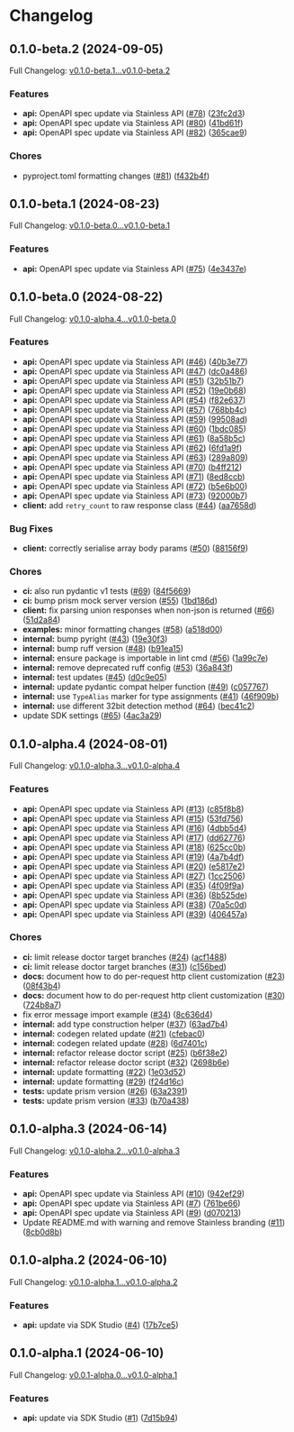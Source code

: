 # Changelog

## 0.1.0-beta.2 (2024-09-05)

Full Changelog: [v0.1.0-beta.1...v0.1.0-beta.2](https://github.com/Metronome-Industries/metronome-python/compare/v0.1.0-beta.1...v0.1.0-beta.2)

### Features

* **api:** OpenAPI spec update via Stainless API ([#78](https://github.com/Metronome-Industries/metronome-python/issues/78)) ([23fc2d3](https://github.com/Metronome-Industries/metronome-python/commit/23fc2d3a093031a9e137d6877b462a4a7d9ea889))
* **api:** OpenAPI spec update via Stainless API ([#80](https://github.com/Metronome-Industries/metronome-python/issues/80)) ([41bd61f](https://github.com/Metronome-Industries/metronome-python/commit/41bd61ff8f70d7b59ff0c4000058caf593586fcf))
* **api:** OpenAPI spec update via Stainless API ([#82](https://github.com/Metronome-Industries/metronome-python/issues/82)) ([365cae9](https://github.com/Metronome-Industries/metronome-python/commit/365cae9dcb25d2081c83f4556e4921e13dd5b0b1))


### Chores

* pyproject.toml formatting changes ([#81](https://github.com/Metronome-Industries/metronome-python/issues/81)) ([f432b4f](https://github.com/Metronome-Industries/metronome-python/commit/f432b4f5f39e42eb888e725313ee87b84adb18ae))

## 0.1.0-beta.1 (2024-08-23)

Full Changelog: [v0.1.0-beta.0...v0.1.0-beta.1](https://github.com/Metronome-Industries/metronome-python/compare/v0.1.0-beta.0...v0.1.0-beta.1)

### Features

* **api:** OpenAPI spec update via Stainless API ([#75](https://github.com/Metronome-Industries/metronome-python/issues/75)) ([4e3437e](https://github.com/Metronome-Industries/metronome-python/commit/4e3437e6bedcf2996594507ec4f7352e49a1e392))

## 0.1.0-beta.0 (2024-08-22)

Full Changelog: [v0.1.0-alpha.4...v0.1.0-beta.0](https://github.com/Metronome-Industries/metronome-python/compare/v0.1.0-alpha.4...v0.1.0-beta.0)

### Features

* **api:** OpenAPI spec update via Stainless API ([#46](https://github.com/Metronome-Industries/metronome-python/issues/46)) ([40b3e77](https://github.com/Metronome-Industries/metronome-python/commit/40b3e77f0beadf35974462d3f899caf1c98bdb09))
* **api:** OpenAPI spec update via Stainless API ([#47](https://github.com/Metronome-Industries/metronome-python/issues/47)) ([dc0a486](https://github.com/Metronome-Industries/metronome-python/commit/dc0a486b80eae244d6a0d8ee28eb720330bf45ce))
* **api:** OpenAPI spec update via Stainless API ([#51](https://github.com/Metronome-Industries/metronome-python/issues/51)) ([32b51b7](https://github.com/Metronome-Industries/metronome-python/commit/32b51b7355f3e043ee55620dba227b65ec21dc01))
* **api:** OpenAPI spec update via Stainless API ([#52](https://github.com/Metronome-Industries/metronome-python/issues/52)) ([19e0b68](https://github.com/Metronome-Industries/metronome-python/commit/19e0b68dbb8fd8709a19c983fd70bcc290259306))
* **api:** OpenAPI spec update via Stainless API ([#54](https://github.com/Metronome-Industries/metronome-python/issues/54)) ([f82e637](https://github.com/Metronome-Industries/metronome-python/commit/f82e6376a839f3d7e469f49e7d3a5f8914d1f940))
* **api:** OpenAPI spec update via Stainless API ([#57](https://github.com/Metronome-Industries/metronome-python/issues/57)) ([768bb4c](https://github.com/Metronome-Industries/metronome-python/commit/768bb4cdf7d6160b8658aea7a0ae09383c85cc96))
* **api:** OpenAPI spec update via Stainless API ([#59](https://github.com/Metronome-Industries/metronome-python/issues/59)) ([99508ad](https://github.com/Metronome-Industries/metronome-python/commit/99508adaf24ca2c3701119536e2bfb5eb0d170c4))
* **api:** OpenAPI spec update via Stainless API ([#60](https://github.com/Metronome-Industries/metronome-python/issues/60)) ([1bdc085](https://github.com/Metronome-Industries/metronome-python/commit/1bdc085afe19ed8ce2749f097f44962539cf15c9))
* **api:** OpenAPI spec update via Stainless API ([#61](https://github.com/Metronome-Industries/metronome-python/issues/61)) ([8a58b5c](https://github.com/Metronome-Industries/metronome-python/commit/8a58b5c27f2e7a8b3cf7948b2f5f008ae12fecf4))
* **api:** OpenAPI spec update via Stainless API ([#62](https://github.com/Metronome-Industries/metronome-python/issues/62)) ([6fd1a9f](https://github.com/Metronome-Industries/metronome-python/commit/6fd1a9f64baf1e8b26593265f67b0e53bc95b39b))
* **api:** OpenAPI spec update via Stainless API ([#63](https://github.com/Metronome-Industries/metronome-python/issues/63)) ([289a809](https://github.com/Metronome-Industries/metronome-python/commit/289a809b37fefe0739554154b8c63841b778ce4e))
* **api:** OpenAPI spec update via Stainless API ([#70](https://github.com/Metronome-Industries/metronome-python/issues/70)) ([b4ff212](https://github.com/Metronome-Industries/metronome-python/commit/b4ff212e9afc96cebecde3a1633b46b1f29ad834))
* **api:** OpenAPI spec update via Stainless API ([#71](https://github.com/Metronome-Industries/metronome-python/issues/71)) ([8ed8ccb](https://github.com/Metronome-Industries/metronome-python/commit/8ed8ccbca9e3909953e53580180fd3716093f61b))
* **api:** OpenAPI spec update via Stainless API ([#72](https://github.com/Metronome-Industries/metronome-python/issues/72)) ([b5e6b00](https://github.com/Metronome-Industries/metronome-python/commit/b5e6b006ae618267e682b3b4ef7be0c573bd7e37))
* **api:** OpenAPI spec update via Stainless API ([#73](https://github.com/Metronome-Industries/metronome-python/issues/73)) ([92000b7](https://github.com/Metronome-Industries/metronome-python/commit/92000b7395e73424e95cc5dbbc3662a2cd98fe07))
* **client:** add `retry_count` to raw response class ([#44](https://github.com/Metronome-Industries/metronome-python/issues/44)) ([aa7658d](https://github.com/Metronome-Industries/metronome-python/commit/aa7658d30aa75c374a16451607ebfe403a8bbd96))


### Bug Fixes

* **client:** correctly serialise array body params ([#50](https://github.com/Metronome-Industries/metronome-python/issues/50)) ([88156f9](https://github.com/Metronome-Industries/metronome-python/commit/88156f93aaf54cd5936f8a2229e03ebf1c55fd45))


### Chores

* **ci:** also run pydantic v1 tests ([#69](https://github.com/Metronome-Industries/metronome-python/issues/69)) ([84f5669](https://github.com/Metronome-Industries/metronome-python/commit/84f566900dce00002c8d737ee2c759f0ffe54c9d))
* **ci:** bump prism mock server version ([#55](https://github.com/Metronome-Industries/metronome-python/issues/55)) ([1bd186d](https://github.com/Metronome-Industries/metronome-python/commit/1bd186d700e211d9ad9c866b2d03b29034dd57e6))
* **client:** fix parsing union responses when non-json is returned ([#66](https://github.com/Metronome-Industries/metronome-python/issues/66)) ([51d2a84](https://github.com/Metronome-Industries/metronome-python/commit/51d2a841772bc332199bb9153836248f0e01744e))
* **examples:** minor formatting changes ([#58](https://github.com/Metronome-Industries/metronome-python/issues/58)) ([a518d00](https://github.com/Metronome-Industries/metronome-python/commit/a518d00c9a090dd582be30b3e1fe7ddc9e1bbd8c))
* **internal:** bump pyright ([#43](https://github.com/Metronome-Industries/metronome-python/issues/43)) ([19e30f3](https://github.com/Metronome-Industries/metronome-python/commit/19e30f3be4baf1018bf549f3ec232b3fb1b4a890))
* **internal:** bump ruff version ([#48](https://github.com/Metronome-Industries/metronome-python/issues/48)) ([b91ea15](https://github.com/Metronome-Industries/metronome-python/commit/b91ea1500f3e6d22762d7aaa674aea5ab3ecc52a))
* **internal:** ensure package is importable in lint cmd ([#56](https://github.com/Metronome-Industries/metronome-python/issues/56)) ([1a99c7e](https://github.com/Metronome-Industries/metronome-python/commit/1a99c7ef8f534cfdbe80bdf21f600cf322bd4a38))
* **internal:** remove deprecated ruff config ([#53](https://github.com/Metronome-Industries/metronome-python/issues/53)) ([36a843f](https://github.com/Metronome-Industries/metronome-python/commit/36a843f1be4ec852c6a5eaf9017bfe98e65fd4ab))
* **internal:** test updates ([#45](https://github.com/Metronome-Industries/metronome-python/issues/45)) ([d0c9e05](https://github.com/Metronome-Industries/metronome-python/commit/d0c9e051545b7da62a87877e1a46fd182afd52cc))
* **internal:** update pydantic compat helper function ([#49](https://github.com/Metronome-Industries/metronome-python/issues/49)) ([c057767](https://github.com/Metronome-Industries/metronome-python/commit/c057767494cd610adf91243c208720c37acb145d))
* **internal:** use `TypeAlias` marker for type assignments ([#41](https://github.com/Metronome-Industries/metronome-python/issues/41)) ([46f909b](https://github.com/Metronome-Industries/metronome-python/commit/46f909b46a53da1565274c81e8ab0e8bbfc7e8df))
* **internal:** use different 32bit detection method ([#64](https://github.com/Metronome-Industries/metronome-python/issues/64)) ([bec41c2](https://github.com/Metronome-Industries/metronome-python/commit/bec41c2ec4e038e0ecefd84ba655d6595118937e))
* update SDK settings ([#65](https://github.com/Metronome-Industries/metronome-python/issues/65)) ([4ac3a29](https://github.com/Metronome-Industries/metronome-python/commit/4ac3a29beb076bd1dca61b8ab882058620af4357))

## 0.1.0-alpha.4 (2024-08-01)

Full Changelog: [v0.1.0-alpha.3...v0.1.0-alpha.4](https://github.com/Metronome-Industries/metronome-python/compare/v0.1.0-alpha.3...v0.1.0-alpha.4)

### Features

* **api:** OpenAPI spec update via Stainless API ([#13](https://github.com/Metronome-Industries/metronome-python/issues/13)) ([c85f8b8](https://github.com/Metronome-Industries/metronome-python/commit/c85f8b80868980ac3491764132aa22806b222499))
* **api:** OpenAPI spec update via Stainless API ([#15](https://github.com/Metronome-Industries/metronome-python/issues/15)) ([53fd756](https://github.com/Metronome-Industries/metronome-python/commit/53fd7561c04f29c34585c5aec62d91e4fe07e67f))
* **api:** OpenAPI spec update via Stainless API ([#16](https://github.com/Metronome-Industries/metronome-python/issues/16)) ([4dbb5d4](https://github.com/Metronome-Industries/metronome-python/commit/4dbb5d4de891dc5340ab1772bafc295648a72785))
* **api:** OpenAPI spec update via Stainless API ([#17](https://github.com/Metronome-Industries/metronome-python/issues/17)) ([dd62776](https://github.com/Metronome-Industries/metronome-python/commit/dd627760fc841858a6c6e0f273a09d0222a0dbdf))
* **api:** OpenAPI spec update via Stainless API ([#18](https://github.com/Metronome-Industries/metronome-python/issues/18)) ([625cc0b](https://github.com/Metronome-Industries/metronome-python/commit/625cc0b8a444149cebd38a73bdfcf1b0061aeddd))
* **api:** OpenAPI spec update via Stainless API ([#19](https://github.com/Metronome-Industries/metronome-python/issues/19)) ([4a7b4df](https://github.com/Metronome-Industries/metronome-python/commit/4a7b4df8b14883ce539d4a04704bc45bf7fbcb44))
* **api:** OpenAPI spec update via Stainless API ([#20](https://github.com/Metronome-Industries/metronome-python/issues/20)) ([e5817e2](https://github.com/Metronome-Industries/metronome-python/commit/e5817e2829c77a7bf8783fc63fba23e507028480))
* **api:** OpenAPI spec update via Stainless API ([#27](https://github.com/Metronome-Industries/metronome-python/issues/27)) ([1cc2506](https://github.com/Metronome-Industries/metronome-python/commit/1cc2506d5ff027611cfea94862290a7f82ddfcfd))
* **api:** OpenAPI spec update via Stainless API ([#35](https://github.com/Metronome-Industries/metronome-python/issues/35)) ([4f09f9a](https://github.com/Metronome-Industries/metronome-python/commit/4f09f9add276fd9775c7a77e0b25cb9c6c48c2f7))
* **api:** OpenAPI spec update via Stainless API ([#36](https://github.com/Metronome-Industries/metronome-python/issues/36)) ([8b525de](https://github.com/Metronome-Industries/metronome-python/commit/8b525de8736e9e85c1a1d431ba4c792e045222db))
* **api:** OpenAPI spec update via Stainless API ([#38](https://github.com/Metronome-Industries/metronome-python/issues/38)) ([70a5c0d](https://github.com/Metronome-Industries/metronome-python/commit/70a5c0d8cd448c351be1ce6bc08e28fd6dc3a95a))
* **api:** OpenAPI spec update via Stainless API ([#39](https://github.com/Metronome-Industries/metronome-python/issues/39)) ([406457a](https://github.com/Metronome-Industries/metronome-python/commit/406457aded2d8f2f992ee835b57bc0ba57e5a1e7))


### Chores

* **ci:** limit release doctor target branches ([#24](https://github.com/Metronome-Industries/metronome-python/issues/24)) ([acf1488](https://github.com/Metronome-Industries/metronome-python/commit/acf1488047b8f2c7bfdc56fcc1043a596aeff321))
* **ci:** limit release doctor target branches ([#31](https://github.com/Metronome-Industries/metronome-python/issues/31)) ([c156bed](https://github.com/Metronome-Industries/metronome-python/commit/c156bed56b023194020d91cee89b0de52cd4e118))
* **docs:** document how to do per-request http client customization ([#23](https://github.com/Metronome-Industries/metronome-python/issues/23)) ([08f43b4](https://github.com/Metronome-Industries/metronome-python/commit/08f43b48d9ba935fe2025b1051c7da66e98f4784))
* **docs:** document how to do per-request http client customization ([#30](https://github.com/Metronome-Industries/metronome-python/issues/30)) ([724b8a7](https://github.com/Metronome-Industries/metronome-python/commit/724b8a7dbb7b1878881f528639fc29bc33e43fae))
* fix error message import example ([#34](https://github.com/Metronome-Industries/metronome-python/issues/34)) ([8c636d4](https://github.com/Metronome-Industries/metronome-python/commit/8c636d40ae3212cceb510e35706c3753a4392669))
* **internal:** add type construction helper ([#37](https://github.com/Metronome-Industries/metronome-python/issues/37)) ([63ad7b4](https://github.com/Metronome-Industries/metronome-python/commit/63ad7b4bcf0da0ffed5c7fb11f974e9d537191ca))
* **internal:** codegen related update ([#21](https://github.com/Metronome-Industries/metronome-python/issues/21)) ([cfebac0](https://github.com/Metronome-Industries/metronome-python/commit/cfebac08c9e1fc1f429119d889848fa3c6fdf641))
* **internal:** codegen related update ([#28](https://github.com/Metronome-Industries/metronome-python/issues/28)) ([6d7401c](https://github.com/Metronome-Industries/metronome-python/commit/6d7401c68ae289876488b21b19a6107f5f4ad656))
* **internal:** refactor release doctor script ([#25](https://github.com/Metronome-Industries/metronome-python/issues/25)) ([b6f38e2](https://github.com/Metronome-Industries/metronome-python/commit/b6f38e204bffa12dd1617983674fa22533c6450f))
* **internal:** refactor release doctor script ([#32](https://github.com/Metronome-Industries/metronome-python/issues/32)) ([2698b6e](https://github.com/Metronome-Industries/metronome-python/commit/2698b6e9ffc07142e413521d2ce36f0fe9ccdce0))
* **internal:** update formatting ([#22](https://github.com/Metronome-Industries/metronome-python/issues/22)) ([1e03d52](https://github.com/Metronome-Industries/metronome-python/commit/1e03d529fda20eaa625ff8a9b80702e194fbcbc9))
* **internal:** update formatting ([#29](https://github.com/Metronome-Industries/metronome-python/issues/29)) ([f24d16c](https://github.com/Metronome-Industries/metronome-python/commit/f24d16c585f0c5688f1cbbffeee544777a52b0ab))
* **tests:** update prism version ([#26](https://github.com/Metronome-Industries/metronome-python/issues/26)) ([63a2391](https://github.com/Metronome-Industries/metronome-python/commit/63a239182cc21efc5e95beb45d1f606788e8f218))
* **tests:** update prism version ([#33](https://github.com/Metronome-Industries/metronome-python/issues/33)) ([b70a438](https://github.com/Metronome-Industries/metronome-python/commit/b70a4382fe8a94282cdc803b2462b8c2f39e046a))

## 0.1.0-alpha.3 (2024-06-14)

Full Changelog: [v0.1.0-alpha.2...v0.1.0-alpha.3](https://github.com/Metronome-Industries/metronome-python/compare/v0.1.0-alpha.2...v0.1.0-alpha.3)

### Features

* **api:** OpenAPI spec update via Stainless API ([#10](https://github.com/Metronome-Industries/metronome-python/issues/10)) ([942ef29](https://github.com/Metronome-Industries/metronome-python/commit/942ef29a578bace159757b2056e417433a0d946e))
* **api:** OpenAPI spec update via Stainless API ([#7](https://github.com/Metronome-Industries/metronome-python/issues/7)) ([761be66](https://github.com/Metronome-Industries/metronome-python/commit/761be66a36024d246ec223ac99b265826d70e02d))
* **api:** OpenAPI spec update via Stainless API ([#9](https://github.com/Metronome-Industries/metronome-python/issues/9)) ([d070213](https://github.com/Metronome-Industries/metronome-python/commit/d070213b9dbbf4f5ca87915bab04924aa2c9235f))
* Update README.md with warning and remove Stainless branding ([#11](https://github.com/Metronome-Industries/metronome-python/issues/11)) ([8cb0d8b](https://github.com/Metronome-Industries/metronome-python/commit/8cb0d8b6ce2a50a2deca85ad1d185b7fb7587ccc))

## 0.1.0-alpha.2 (2024-06-10)

Full Changelog: [v0.1.0-alpha.1...v0.1.0-alpha.2](https://github.com/Metronome-Industries/metronome-python/compare/v0.1.0-alpha.1...v0.1.0-alpha.2)

### Features

* **api:** update via SDK Studio ([#4](https://github.com/Metronome-Industries/metronome-python/issues/4)) ([17b7ce5](https://github.com/Metronome-Industries/metronome-python/commit/17b7ce57f0c3eb6310ccce51501c84b3e117c4c4))

## 0.1.0-alpha.1 (2024-06-10)

Full Changelog: [v0.0.1-alpha.0...v0.1.0-alpha.1](https://github.com/Metronome-Industries/metronome-python/compare/v0.0.1-alpha.0...v0.1.0-alpha.1)

### Features

* **api:** update via SDK Studio ([#1](https://github.com/Metronome-Industries/metronome-python/issues/1)) ([7d15b94](https://github.com/Metronome-Industries/metronome-python/commit/7d15b941bb5ebe39b5285d651871a8da9228d2de))
